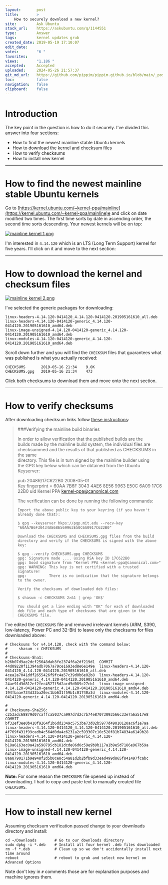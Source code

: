 ```yaml
---
layout:       post
title:        >
    How to securely download a new kernel?
site:         Ask Ubuntu
stack_url:    https://askubuntu.com/q/1144551
type:         Answer
tags:         kernel updates grub
created_date: 2019-05-19 17:10:07
edit_date:    
votes:        "6 "
favorites:    
views:        "1,186 "
accepted:     Accepted
uploaded:     2024-05-26 21:57:37
git_md_url:   https://github.com/pippim/pippim.github.io/blob/main/_posts/2019/2019-05-19-How-to-securely-download-a-new-kernel_.md
toc:          false
navigation:   false
clipboard:    false
---
```


# Introduction

The key point in the question is how to do it securely. I've divided this answer into four sections:

- How to find the newest mainline stable Ubuntu kernels
- How to download the kernel and checksum files
- How to verify checksums
- How to install new kernel


----------


# How to find the newest mainline stable Ubuntu kernels

Go to [https://kernel.ubuntu.com/~kernel-ppa/mainline](https://kernel.ubuntu.com/~kernel-ppa/mainline)e and click on date modified two times. The first time sorts by date in ascending order, the second time sorts descending. Your newest kernels will be on top:

[![mainline kernel 1.png][1]][1]

I'm interested in `4.14.120` which is an LTS (Long Term Support) kernel for five years. I'll click on it and move to the next section:


----------


# How to download the kernel and checksum files

[![mainline kernel 2.png][2]][2]

I've selected the generic packages for downloading:

``` 
linux-headers-4.14.120-0414120_4.14.120-0414120.201905161610_all.deb
linux-headers-4.14.120-0414120-generic_4.14.120-0414120.201905161610_amd64.deb
linux-image-unsigned-4.14.120-0414120-generic_4.14.120-0414120.201905161610_amd64.deb
linux-modules-4.14.120-0414120-generic_4.14.120-0414120.201905161610_amd64.deb
```

Scroll down further and you will find the `CHECKSUM` files that guarantees what was published is what you actually received:

``` 
CHECKSUMS       2019-05-16 21:34    9.0K	 
CHECKSUMS.gpg   2019-05-16 21:34    473 	
```

Click both checksums to download them and move onto the next section.

----------

# How to verify checksums

After downloading checksum links follow [these instructions][3]:

> ###Verifying the mainline build binaries  
>   
> In order to allow verification that the published builds are the  
> builds made by the mainline build system, the individual files are  
> checksummed and the results of that published as CHECKSUMS in the same  
> directory. This file is in turn signed by the mainline builder using  
> the GPG key below which can be obtained from the Ubuntu Keyserver:  
>   
> pub   2048R/17C622B0 2008-05-01  
>       Key fingerprint = 60AA 7B6F 3043 4AE6 8E56  9963 E50C 6A09 17C6 22B0 uid                  Kernel PPA <kernel-ppa@canonical.com>  
>   
> The verification can be done by running the following commands:  
>   
>     Import the above public key to your keyring (if you haven't already done that):  
>   
>     $ gpg --keyserver hkps://pgp.mit.edu --recv-key "60AA7B6F30434AE68E569963E50C6A0917C622B0"  
>   
>     Download the CHECKSUMS and CHECKSUMS.gpg files from the build directory and verify if the CHECKSUMS is signed with the above key:  
>   
>     $ gpg --verify CHECKSUMS.gpg CHECKSUMS  
>     gpg: Signature made .... using RSA key ID 17C622B0  
>     gpg: Good signature from "Kernel PPA <kernel-ppa@canonical.com>"  
>     gpg: WARNING: This key is not certified with a trusted signature!  
>     gpg:          There is no indication that the signature belongs to the owner.  
>   
>     Verify the checksums of downloaded deb files:  
>   
>     $ shasum -c CHECKSUMS 2>&1 | grep 'OK$'  
>   
>     You should get a line ending with "OK" for each of downloaded deb file and each type of checksums that are given in the CHECKSUMS file.  

I've edited the `CHECKSUMS` file and removed irrelevant kernels (ARM, S390, low-latency, Power PC and 32-Bit) to leave only the checksums for files downloaded above:

``` 
# Checksums for v4.14.120, check with the command below:
#     shasum -c CHECKSUMS
#
# Checksums-Sha1:
b26b07d9ae2dcf25648dab3fe2374f6a2df219d1  COMMIT
44d09220f11394adb7067a79ce1693ed8e6e149e  linux-headers-4.14.120-0414120_4.14.120-0414120.201905161610_all.deb
4cea2a7041ddf2655426f9fc4a57c39d0b6e02b8  linux-headers-4.14.120-0414120-generic_4.14.120-0414120.201905161610_amd64.deb
24ae91d3d812ef2fec4527f5d2acd5d089c27cb1  linux-image-unsigned-4.14.120-0414120-generic_4.14.120-0414120.201905161610_amd64.deb
194fbaae734d33ba26ec1bb631f59b1c01740a3d  linux-modules-4.14.120-0414120-generic_4.14.120-0414120.201905161610_amd64.deb

#
# Checksums-Sha256:
c253adc68879d07caffca5037ca997d7d2c7b74e87073093566c33e7a6a517e8  COMMIT
bf32ef3ee0b410f9264f1b6dd2349c5753ba73d02b5977d49010120ac6f1e7aa  linux-headers-4.14.120-0414120_4.14.120-0414120.201905161610_all.deb
4f769f431f99cadb4c564d0da4c6231a2c593307c10c520f81b74834a6149b28  linux-headers-4.14.120-0414120-generic_4.14.120-0414120.201905161610_amd64.deb
b18a6163ec0a42a598795cb181dcde86d0c59e9b9b117a1b9e5d7186e967b59a  linux-image-unsigned-4.14.120-0414120-generic_4.14.120-0414120.201905161610_amd64.deb
8aa8790171b9e948f2d5b0ce8c54a81d2b2bfb9d33ead499d865f841497fcabc  linux-modules-4.14.120-0414120-generic_4.14.120-0414120.201905161610_amd64.deb
```


**Note:** For some reason the `CHECKSUMS` file opened up instead of downloading. I had to copy and paste text to manually created file `CHECKSUMS`.

----------


# How to install new kernel

Assuming checksum verification passed change to your downloads directory and install:

``` 
cd ~/Downloads        # Go to our downloads directory
sudo dpkg -i *.deb    # Install all four kernel .deb files downloaded
rm -f *.deb           # Clean up so we don't accidentally install next time around
reboot                # reboot to grub and select new kernel on Advanced Options
```

Note don't key in `#` comments those are for explanation purposes and machine ignores them.

  [1]: https://i.sstatic.net/pKVjxl.png
  [2]: https://i.sstatic.net/VoCKhl.png
  [3]: https://wiki.ubuntu.com/Kernel/MainlineBuilds#Verifying_the_mainline_build_binaries

